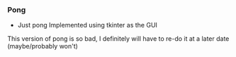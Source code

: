### Pong
- Just pong
Implemented using tkinter as the GUI

This version of pong is so bad, I definitely will have to re-do it at a later date
(maybe/probably won't)